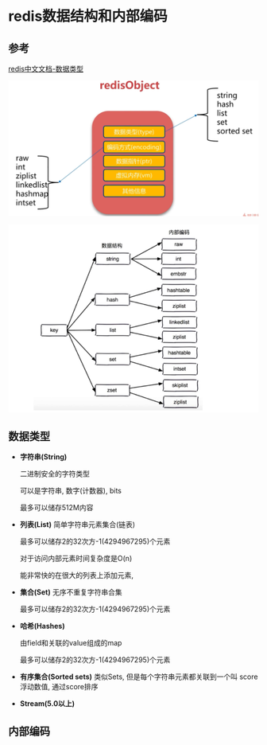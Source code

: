 # redis数据结构和内部编码

## 参考

[redis中文文档-数据类型](http://www.redis.cn/topics/data-types.html)

![redisObject](redis数据结构和内部编码.assets\1565499208255.png)

![数据结构和内部编码](redis数据结构和内部编码.assets\1565499091137.png)



## 数据类型

* **字符串(String)**

    二进制安全的字符类型

    可以是字符串, 数字(计数器), bits

    

    最多可以储存512M内容

* **列表(List)**
    简单字符串元素集合(链表)

    最多可以储存2的32次方-1(4294967295)个元素

    对于访问内部元素时间复杂度是O(n)

    能非常快的在很大的列表上添加元素, 

* **集合(Set)**
    无序不重复字符串合集

    最多可以储存2的32次方-1(4294967295)个元素

* **哈希(Hashes)**

    由field和关联的value组成的map

    最多可以储存2的32次方-1(4294967295)个元素

* **有序集合(Sorted sets)**
    类似Sets, 但是每个字符串元素都关联到一个叫 score 浮动数值, 通过score排序

    

* **Stream(5.0以上)**



## 内部编码

